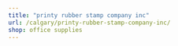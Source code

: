 ```yaml
---
title: "printy rubber stamp company inc"
url: /calgary/printy-rubber-stamp-company-inc/
shop: office supplies
---
```

